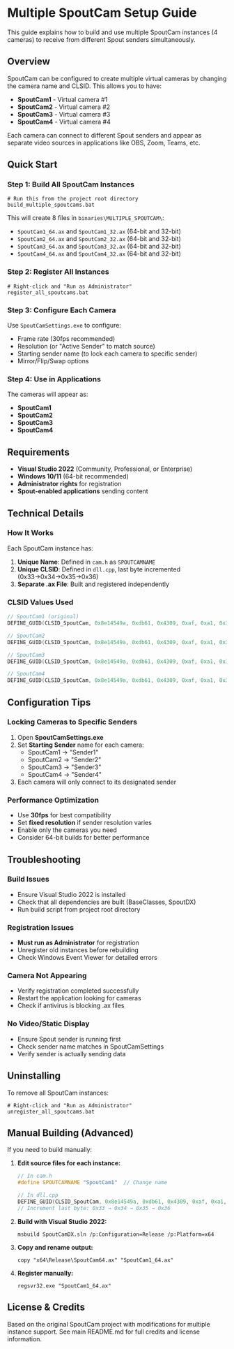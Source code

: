 # Multiple SpoutCam Setup Guide

This guide explains how to build and use multiple SpoutCam instances (4 cameras) to receive from different Spout senders simultaneously.

## Overview

SpoutCam can be configured to create multiple virtual cameras by changing the camera name and CLSID. This allows you to have:
- **SpoutCam1** - Virtual camera #1
- **SpoutCam2** - Virtual camera #2  
- **SpoutCam3** - Virtual camera #3
- **SpoutCam4** - Virtual camera #4

Each camera can connect to different Spout senders and appear as separate video sources in applications like OBS, Zoom, Teams, etc.

## Quick Start

### Step 1: Build All SpoutCam Instances
```batch
# Run this from the project root directory
build_multiple_spoutcams.bat
```

This will create 8 files in `binaries\MULTIPLE_SPOUTCAM\`:
- `SpoutCam1_64.ax` and `SpoutCam1_32.ax` (64-bit and 32-bit)
- `SpoutCam2_64.ax` and `SpoutCam2_32.ax` (64-bit and 32-bit)
- `SpoutCam3_64.ax` and `SpoutCam3_32.ax` (64-bit and 32-bit)  
- `SpoutCam4_64.ax` and `SpoutCam4_32.ax` (64-bit and 32-bit)

### Step 2: Register All Instances
```batch
# Right-click and "Run as Administrator"
register_all_spoutcams.bat
```

### Step 3: Configure Each Camera
Use `SpoutCamSettings.exe` to configure:
- Frame rate (30fps recommended)
- Resolution (or "Active Sender" to match source)
- Starting sender name (to lock each camera to specific sender)
- Mirror/Flip/Swap options

### Step 4: Use in Applications
The cameras will appear as:
- **SpoutCam1**
- **SpoutCam2** 
- **SpoutCam3**
- **SpoutCam4**

## Requirements

- **Visual Studio 2022** (Community, Professional, or Enterprise)
- **Windows 10/11** (64-bit recommended)
- **Administrator rights** for registration
- **Spout-enabled applications** sending content

## Technical Details

### How It Works

Each SpoutCam instance has:
1. **Unique Name**: Defined in `cam.h` as `SPOUTCAMNAME`
2. **Unique CLSID**: Defined in `dll.cpp`, last byte incremented (0x33→0x34→0x35→0x36)
3. **Separate .ax File**: Built and registered independently

### CLSID Values Used
```cpp
// SpoutCam1 (original)
DEFINE_GUID(CLSID_SpoutCam, 0x8e14549a, 0xdb61, 0x4309, 0xaf, 0xa1, 0x35, 0x78, 0xe9, 0x27, 0xe9, 0x33);

// SpoutCam2  
DEFINE_GUID(CLSID_SpoutCam, 0x8e14549a, 0xdb61, 0x4309, 0xaf, 0xa1, 0x35, 0x78, 0xe9, 0x27, 0xe9, 0x34);

// SpoutCam3
DEFINE_GUID(CLSID_SpoutCam, 0x8e14549a, 0xdb61, 0x4309, 0xaf, 0xa1, 0x35, 0x78, 0xe9, 0x27, 0xe9, 0x35);

// SpoutCam4
DEFINE_GUID(CLSID_SpoutCam, 0x8e14549a, 0xdb61, 0x4309, 0xaf, 0xa1, 0x35, 0x78, 0xe9, 0x27, 0xe9, 0x36);
```

## Configuration Tips

### Locking Cameras to Specific Senders

1. Open **SpoutCamSettings.exe**
2. Set **Starting Sender** name for each camera:
   - SpoutCam1 → "Sender1"  
   - SpoutCam2 → "Sender2"
   - SpoutCam3 → "Sender3"
   - SpoutCam4 → "Sender4"
3. Each camera will only connect to its designated sender

### Performance Optimization

- Use **30fps** for best compatibility
- Set **fixed resolution** if sender resolution varies
- Enable only the cameras you need
- Consider 64-bit builds for better performance

## Troubleshooting

### Build Issues
- Ensure Visual Studio 2022 is installed
- Check that all dependencies are built (BaseClasses, SpoutDX)
- Run build script from project root directory

### Registration Issues  
- **Must run as Administrator** for registration
- Unregister old instances before rebuilding
- Check Windows Event Viewer for detailed errors

### Camera Not Appearing
- Verify registration completed successfully
- Restart the application looking for cameras
- Check if antivirus is blocking .ax files

### No Video/Static Display
- Ensure Spout sender is running first
- Check sender name matches in SpoutCamSettings
- Verify sender is actually sending data

## Uninstalling

To remove all SpoutCam instances:
```batch
# Right-click and "Run as Administrator"  
unregister_all_spoutcams.bat
```

## Manual Building (Advanced)

If you need to build manually:

1. **Edit source files for each instance:**
   ```cpp
   // In cam.h
   #define SPOUTCAMNAME "SpoutCam1"  // Change name
   
   // In dll.cpp  
   DEFINE_GUID(CLSID_SpoutCam, 0x8e14549a, 0xdb61, 0x4309, 0xaf, 0xa1, 0x35, 0x78, 0xe9, 0x27, 0xe9, 0x33);
   // Increment last byte: 0x33 → 0x34 → 0x35 → 0x36
   ```

2. **Build with Visual Studio 2022:**
   ```batch
   msbuild SpoutCamDX.sln /p:Configuration=Release /p:Platform=x64
   ```

3. **Copy and rename output:**
   ```batch
   copy "x64\Release\SpoutCam64.ax" "SpoutCam1_64.ax"
   ```

4. **Register manually:**
   ```batch
   regsvr32.exe "SpoutCam1_64.ax"
   ```

## License & Credits

Based on the original SpoutCam project with modifications for multiple instance support.
See main README.md for full credits and license information.